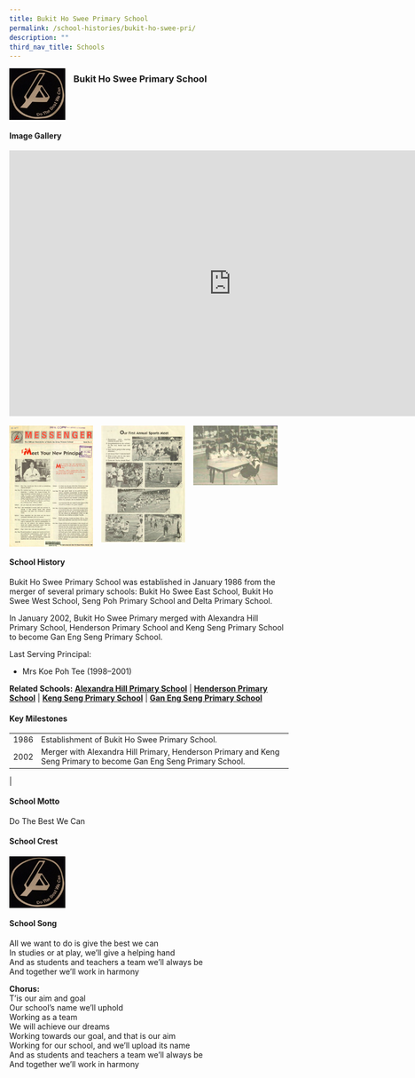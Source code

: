 ```yaml
---
title: Bukit Ho Swee Primary School
permalink: /school-histories/bukit-ho-swee-pri/
description: ""
third_nav_title: Schools
---
```

<img align="left" style="width:20%;margin-right:15px;" src="/images/bukithosweepri1.png">

### **Bukit Ho Swee Primary School**

<br clear="left">

#### **Image Gallery**
<iframe src="https://docs.google.com/presentation/d/e/2PACX-1vS5dZITO-FAToEUNtXxEhrUlLypNQ8mgpbELoDrBRN9AEU3XImVsrMhW\_TsRYE-5fEzOIaBu86-PouU/embed?start=false&amp;loop=true&amp;delayms=5000" frameborder="0" width="800" height="479" allowfullscreen="true"></iframe>
<p><a href="/images/bukithosweepri2.png">  
<img align="left" style="width:30%;margin-right:15px;" src="/images/bukithosweepri2.png">
</a></p>

<p><a href="/images/bukithosweepri3.png">  
<img align="left" style="width:30%;margin-right:15px;" src="/images/bukithosweepri3.png">
</a></p>

<p><a href="/images/bukithosweepri4.png">  
<img align="left" style="width:30%;margin-right:15px;" src="/images/bukithosweepri4.png">
</a></p>

<br clear="left">

#### **School History**
Bukit Ho Swee Primary School was established in January 1986 from the merger of several primary schools: Bukit Ho Swee East School, Bukit Ho Swee West School, Seng Poh Primary School and Delta Primary School.

In January 2002, Bukit Ho Swee Primary merged with Alexandra Hill Primary School, Henderson Primary School and Keng Seng Primary School to become Gan Eng Seng Primary School.

Last Serving Principal:<br>
* Mrs Koe Poh Tee (1998–2001)

**Related Schools:** **[Alexandra Hill Primary School](/school-histories/alexandra-hill-pri/)** \| **[Henderson Primary School](/school-histories/henderson-pri/)** \| **[Keng Seng Primary School](/school-histories/keng-seng-pri/)** \| **[Gan Eng Seng Primary School](/school-histories/gan-eng-seng-pri/)**


#### **Key Milestones**

|  |  |
|:---:|---|
| 1986 | Establishment of Bukit Ho Swee Primary School. |
| 2002 | Merger with Alexandra Hill Primary, Henderson Primary and Keng Seng Primary to become Gan Eng Seng Primary School. |
|

#### **School Motto**
Do The Best We Can

#### **School Crest**
<img align="left" style="width:20%;margin-right:15px;" src="/images/bukithosweepri1.png">

<br clear="left">

#### **School Song**
All we want to do is give the best we can<br>
In studies or at play, we’ll give a helping hand<br>
And as students and teachers a team we’ll always be<br>
And together we’ll work in harmony

**Chorus:**<br>
T’is our aim and goal<br>
Our school’s name we’ll uphold<br>
Working as a team<br>
We will achieve our dreams<br>
Working towards our goal, and that is our aim<br>
Working for our school, and we’ll upload its name<br>
And as students and teachers a team we’ll always be<br>
And together we’ll work in harmony